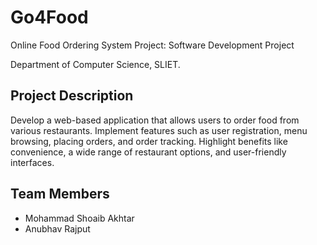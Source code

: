 # Go4Food

Online Food Ordering System Project: Software Development Project

Department of Computer Science, SLIET.

## Project Description

Develop a web-based application that allows users to order food from various restaurants. Implement features such as user registration, menu browsing, placing orders, and order tracking. Highlight benefits like convenience, a wide range of restaurant options, and user-friendly interfaces.

## Team Members
- Mohammad Shoaib Akhtar
- Anubhav Rajput


